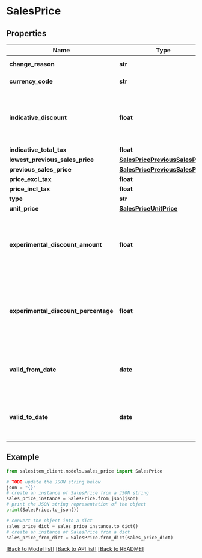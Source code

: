 # SalesPrice


## Properties

Name | Type | Description | Notes
------------ | ------------- | ------------- | -------------
**change_reason** | **str** | Further information about the specific price. | [optional] 
**currency_code** | **str** | Currency code for the price values | [optional] 
**indicative_discount** | **float** | Indicative discount percentage for the &#x60;IKEAFamilySalesUnitPrice&#x60; price type and the &#x60;RegularSalesUnitPrice&#x60; price type with reason code &#x60;TimeRestrictedOffer&#x60; | [optional] 
**indicative_total_tax** | **float** |  | [optional] 
**lowest_previous_sales_price** | [**SalesPricePreviousSalesPrice**](SalesPricePreviousSalesPrice.md) |  | [optional] 
**previous_sales_price** | [**SalesPricePreviousSalesPrice**](SalesPricePreviousSalesPrice.md) |  | [optional] 
**price_excl_tax** | **float** |  | [optional] 
**price_incl_tax** | **float** |  | [optional] 
**type** | **str** |  | [optional] 
**unit_price** | [**SalesPriceUnitPrice**](SalesPriceUnitPrice.md) |  | [optional] 
**experimental_discount_amount** | **float** | The difference of priceInclTax between RegularSalesUnitPrice and IKEAFamilySalesUnitPrice or TimeRestrictedOffer. This is an experimental property and can be removed at any time. | [optional] 
**experimental_discount_percentage** | **float** | The percentage difference in &#x60;priceInclTax&#x60; between &#x60;RegularSalesUnitPrice&#x60; and &#x60;IKEAFamilySalesUnitPrice&#x60; or &#x60;TimeRestrictedOffer&#x60;. This property is experimental and may be removed without notice. | [optional] 
**valid_from_date** | **date** | this is available in case changeReason is either Competition, NewLowerPrice, Temporary, TimeRestrictedOffer. | [optional] 
**valid_to_date** | **date** | this is available in case changeReason is either Competition, NewLowerPrice, Temporary, TimeRestrictedOffer. | [optional] 

## Example

```python
from salesitem_client.models.sales_price import SalesPrice

# TODO update the JSON string below
json = "{}"
# create an instance of SalesPrice from a JSON string
sales_price_instance = SalesPrice.from_json(json)
# print the JSON string representation of the object
print(SalesPrice.to_json())

# convert the object into a dict
sales_price_dict = sales_price_instance.to_dict()
# create an instance of SalesPrice from a dict
sales_price_from_dict = SalesPrice.from_dict(sales_price_dict)
```
[[Back to Model list]](../README.md#documentation-for-models) [[Back to API list]](../README.md#documentation-for-api-endpoints) [[Back to README]](../README.md)


